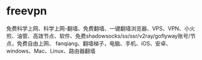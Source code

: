 # freevpn
免费科学上网、科学上网-翻墙、免费翻墙、一键翻墙浏览器、VPS、VPN、小火煎、油管、高效节点、软件、免费shadowsocks/ss/ssr/v2ray/goflyway账号/节点，免费自由上网、 fanqiang、翻墙梯子，电脑、手机、iOS、安卓、windows、Mac、Linux、路由器翻墙
